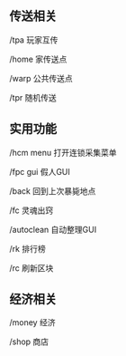 ## 传送相关

/tpa 玩家互传

/home 家传送点

/warp 公共传送点

/tpr 随机传送

## 实用功能

/hcm menu 打开连锁采集菜单

/fpc gui 假人GUI

/back 回到上次暴毙地点

/fc 灵魂出窍

/autoclean 自动整理GUI

/rk 排行榜

/rc 刷新区块

## 经济相关

/money 经济

/shop 商店
